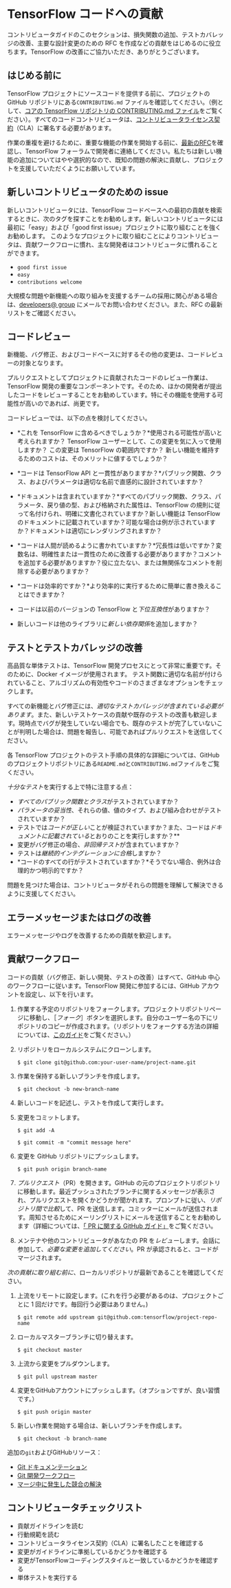 # TensorFlow コードへの貢献

コントリビュータガイドのこのセクションは、損失関数の追加、テストカバレッジの改善、主要な設計変更のための RFC を作成などの貢献をはじめるのに役立ちます。TensorFlow の改善にご協力いただき、ありがとうございます。

## はじめる前に

TensorFlow プロジェクトにソースコードを提供する前に、プロジェクトの GitHub リポジトリにある`CONTRIBUTING.md` ファイルを確認してください。（例として、[コアの TensorFlow リポジトリの CONTRIBUTING.md ファイル](https://cla.developers.google.com/clas)をご覧ください）。すべてのコードコントリビュータは、[コントリビュータライセンス契約](https://cla.developers.google.com/clas)（CLA）に署名する必要があります。

作業の重複を避けるために、重要な機能の作業を開始する前に、[最新のRFC](https://github.com/tensorflow/community/tree/master/rfcs)を確認し、TensorFlow フォーラムで開発者に連絡してください。私たちは新しい機能の追加についてはやや選択的なので、既知の問題の解決に貢献し、プロジェクトを支援していただくようにお願いしています。

## 新しいコントリビュータのための issue

新しいコントリビュータには、TensorFlow コードベースへの最初の貢献を検索するときに、次のタグを探すことをお勧めします。新しいコントリビュータには最初に「easy」および「good first issue」プロジェクトに取り組むことを強くお勧めします。 このようなプロジェクトに取り組むことによりコントリビュータは、貢献ワークフローに慣れ、主な開発者はコントリビュータに慣れることができます。

- `good first issue`
- `easy`
- `contributions welcome`

大規模な問題や新機能への取り組みを支援するチームの採用に関心がある場合は、[developers@ group](https://groups.google.com/a/tensorflow.org/forum/#!forum/developers) にメールでお問い合わせください。また、RFC の最新リストをご確認ください。

## コードレビュー

新機能、バグ修正、およびコードベースに対するその他の変更は、コードレビューの対象となります。

プルリクエストとしてプロジェクトに貢献されたコードのレビュー作業は、TensorFlow 開発の重要なコンポーネントです。そのため、ほかの開発者が提出したコードをレビューすることをお勧めしています。特にその機能を使用する可能性が高いのであれば、尚更です。

コードレビューでは、以下の点を検討してください。

- *これを TensorFlow に含めるべきでしょうか？*使用される可能性が高いと考えられますか？ TensorFlow ユーザーとして、この変更を気に入って使用しますか？ この変更は TensorFlow の範囲内ですか？ 新しい機能を維持するためのコストは、そのメリットに値するでしょうか？

- *コードは TensorFlow API と一貫性がありますか？*パブリック関数、クラス、およびパラメータは適切な名前で直感的に設計されていますか？

- *ドキュメントは含まれていますか？*すべてのパブリック関数、クラス、パラメータ、戻り値の型、および格納された属性は、TensorFlow の規則に従って名付けられ、明確に文書化されていますか？新しい機能は TensorFlow のドキュメントに記載されていますか？可能な場合は例が示されていますか？ドキュメントは適切にレンダリングされますか？

- *コードは人間が読めるように書かれていますか？*冗長性は低いですか？変数名は、明確性または一貫性のために改善する必要がありますか？コメントを追加する必要がありますか？役に立たない、または無関係なコメントを削除する必要がありますか？

- *コードは効率的ですか？*より効率的に実行するために簡単に書き換えることはできますか？

- コードは以前のバージョンの TensorFlow と*下位互換性*がありますか？

- 新しいコードは他のライブラリに*新しい依存関係*を追加しますか？

## テストとテストカバレッジの改善

高品質な単体テストは、TensorFlow 開発プロセスにとって非常に重要です。そのために、Docker イメージが使用されます。 テスト関数に適切な名前が付けられていること、アルゴリズムの有効性やコードのさまざまなオプションをチェックします。

すべての新機能とバグ修正には、*適切なテストカバレッジが含まれている必要があります*。また、新しいテストケースの貢献や既存のテストの改善も歓迎します。現時点でバグが発生していない場合でも、既存のテストが完了していないことが判明した場合は、問題を報告し、可能であればプルリクエストを送信してください。

各 TensorFlow プロジェクトのテスト手順の具体的な詳細については、GitHub のプロジェクトリポジトリにある`README.md`と`CONTRIBUTING.md`ファイルをご覧ください。

*十分なテスト*を実行する上で特に注意する点：

- *すべてのパブリック関数とクラス*がテストされていますか？
- *パラメータの妥当性*、それらの値、値のタイプ、および組み合わせがテストされていますか？
- テストでは*コードが正しい*ことが検証されていますか？また、コードは*ドキュメントに記載されている*とおりのことを実行しますか？**
- 変更がバグ修正の場合、*非回帰テスト*が含まれていますか？
- テストは*継続的インテグレーションに合格*しますか？
- *コードのすべての行がテストされていますか？*そうでない場合、例外は合理的かつ明示的ですか？

問題を見つけた場合は、コントリビュータがそれらの問題を理解して解決できるように支援してください。

## エラーメッセージまたはログの改善

エラーメッセージやログを改善するための貢献を歓迎します。

## 貢献ワークフロー

コードの貢献（バグ修正、新しい開発、テストの改善）はすべて、GitHub 中心のワークフローに従います。TensorFlow 開発に参加するには、GitHub アカウントを設定し、以下を行います。

1. 作業する予定のリポジトリをフォークします。プロジェクトリポジトリページに移動し、［*フォーク*］ボタンを選択します。自分のユーザー名の下にリポジトリのコピーが作成されます。（リポジトリをフォークする方法の詳細については、[このガイド](https://help.github.com/articles/fork-a-repo/)をご覧ください。）

2. リポジトリをローカルシステムにクローンします。

    `$ git clone git@github.com:your-user-name/project-name.git`

3. 作業を保持する新しいブランチを作成します。

    `$ git checkout -b new-branch-name`

4. 新しいコードを記述し、テストを作成して実行します。

5. 変更をコミットします。

    `$ git add -A`

    `$ git commit -m "commit message here"`

6. 変更を GitHub リポジトリにプッシュします。

    `$ git push origin branch-name`

7. *プルリクエスト*（PR）を開きます。GitHub の元のプロジェクトリポジトリに移動します。最近プッシュされたブランチに関するメッセージが表示され、プルリクエストを開くかどうかが聞かれます。プロンプトに従い、*リポジトリ間で比較*して、PR を送信します。コミッターにメールが送信されます。周知させるためにメーリングリストにメールを送信することをお勧めします（詳細については、[「 PR に関する GitHub ガイド」](https://help.github.com/articles/creating-a-pull-request-from-a-fork)をご覧ください。

8. メンテナや他のコントリビュータがあなたの PR を*レビュー*します。会話に参加して、*必要な変更を追加してください*。PR が承認されると、コードがマージされます。

*次の貢献に取り組む前に*、ローカルリポジトリが最新であることを確認してください。

1. 上流をリモートに設定します。(これを行う必要があるのは、プロジェクトごとに 1 回だけです。毎回行う必要はありません。)

    `$ git remote add upstream git@github.com:tensorflow/project-repo-name`

2. ローカルマスターブランチに切り替えます。

    `$ git checkout master`

3. 上流から変更をプルダウンします。

    `$ git pull upstream master`

4. 変更をGitHubアカウントにプッシュします。（オプションですが、良い習慣です。）

    `$ git push origin master`

5. 新しい作業を開始する場合は、新しいブランチを作成します。

    `$ git checkout -b branch-name`

追加の`git`およびGitHubリソース：

- [Git ドキュメンテーション](https://git-scm.com/documentation)
- [Git 開発ワークフロー](https://docs.scipy.org/doc/numpy/dev/gitwash/development_workflow.html)
- [マージ中に発生した競合の解決](https://help.github.com/articles/resolving-a-merge-conflict-using-the-command-line/)

## コントリビュータチェックリスト

- 貢献ガイドラインを読む
- 行動規範を読む
- コントリビュータライセンス契約（CLA）に署名したことを確認する
- 変更がガイドラインに準拠しているかどうかを確認する
- 変更がTensorFlowコーディングスタイルと一致しているかどうかを確認する
- 単体テストを実行する
